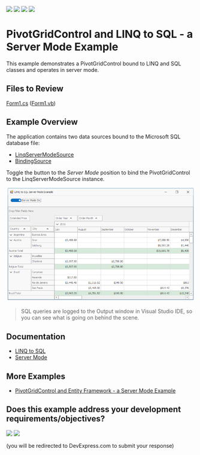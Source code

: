 <!-- default badges list -->
![](https://img.shields.io/endpoint?url=https://codecentral.devexpress.com/api/v1/VersionRange/196423028/22.1.2%2B)
[![](https://img.shields.io/badge/Open_in_DevExpress_Support_Center-FF7200?style=flat-square&logo=DevExpress&logoColor=white)](https://supportcenter.devexpress.com/ticket/details/T828611)
[![](https://img.shields.io/badge/📖_How_to_use_DevExpress_Examples-e9f6fc?style=flat-square)](https://docs.devexpress.com/GeneralInformation/403183)
[![](https://img.shields.io/badge/💬_Leave_Feedback-feecdd?style=flat-square)](#does-this-example-address-your-development-requirementsobjectives)
<!-- default badges end -->
# PivotGridControl and LINQ to SQL - a Server Mode Example

This example demonstrates a PivotGridControl bound to LINQ and SQL classes and operates in server mode.

## Files to Review

[Form1.cs](./CS/LinqToSqlServerModeExample/Form1.cs) ([Form1.vb](./VB/LinqToSqlServerModeExample/Form1.vb))

## Example Overview

The application contains two data sources bound to the Microsoft SQL database file:

* [LinqServerModeSource](https://docs.devexpress.com/CoreLibraries/DevExpress.Data.Linq.LinqServerModeSource)
* [BindingSource](https://docs.microsoft.com/en-us/dotnet/api/system.windows.forms.bindingsource)

Toggle the button to the _Server Mode_ position to bind the PivotGridControl to the LinqServerModeSource instance.

![screenshot](./images/screenshot.png)

> SQL queries are logged to the Output window in Visual Studio IDE, so you can see what is going on behind the scene.

## Documentation
- [LINQ to SQL](https://docs.microsoft.com/dotnet/framework/data/adonet/sql/linq/)
- [Server Mode](https://docs.devexpress.com/WindowsForms/17856/controls-and-libraries/pivot-grid/binding-to-data/database-server-mode)

## More Examples

- [PivotGridControl and Entity Framework - a Server Mode Example](https://github.com/DevExpress-Examples/winforms-pivotgrid-entity-framework-server-mode)
<!-- feedback -->
## Does this example address your development requirements/objectives?

[<img src="https://www.devexpress.com/support/examples/i/yes-button.svg"/>](https://www.devexpress.com/support/examples/survey.xml?utm_source=github&utm_campaign=winforms-pivotgrid-linq-to-sql-server-mode&~~~was_helpful=yes) [<img src="https://www.devexpress.com/support/examples/i/no-button.svg"/>](https://www.devexpress.com/support/examples/survey.xml?utm_source=github&utm_campaign=winforms-pivotgrid-linq-to-sql-server-mode&~~~was_helpful=no)

(you will be redirected to DevExpress.com to submit your response)
<!-- feedback end -->
